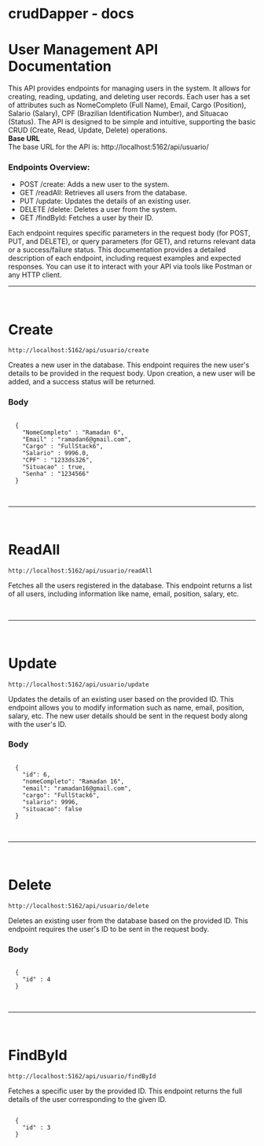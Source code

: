 # crudDapper - docs

# User Management API Documentation

This API provides endpoints for managing users in the system. It allows for creating, reading, updating, and deleting user records. Each user has a set of attributes such as NomeCompleto (Full Name), Email, Cargo (Position), Salario (Salary), CPF (Brazilian Identification Number), and Situacao (Status). The API is designed to be simple and intuitive, supporting the basic CRUD (Create, Read, Update, Delete) operations.
</br>
<b>Base URL</b>
</br>
The base URL for the API is: http://localhost:5162/api/usuario/
</br>
<h3>Endpoints Overview:</h3>
<ul>
  <li>POST /create: Adds a new user to the system.</li>
  <li>GET /readAll: Retrieves all users from the database.</li>
  <li>PUT /update: Updates the details of an existing user.</li>
  <li>DELETE /delete: Deletes a user from the system.</li>
  <li>GET /findById: Fetches a user by their ID.</li>
</ul>

Each endpoint requires specific parameters in the request body (for POST, PUT, and DELETE), or query parameters (for GET), and returns relevant data or a success/failure status.
This documentation provides a detailed description of each endpoint, including request examples and expected responses. You can use it to interact with your API via tools like Postman or any HTTP client.
</br><hr></br>

# Create
<pre><code>http://localhost:5162/api/usuario/create</code></pre>
<p>Creates a new user in the database. This endpoint requires the new user's details to be provided in the request body. Upon creation, a new user will be added, and a success status will be returned.</p>
<h3>Body</h3>
<pre><code>
  {
    "NomeCompleto" : "Ramadan 6",
    "Email" : "ramadan6@gmail.com",
    "Cargo" : "FullStack6",
    "Salario" : 9996.0,
    "CPF" : "1233ds326",
    "Situacao" : true,
    "Senha" : "1234566"
  }
</code></pre>
</br><hr></br>

# ReadAll
<pre><code>http://localhost:5162/api/usuario/readAll</code></pre>
<p>Fetches all the users registered in the database. This endpoint returns a list of all users, including information like name, email, position, salary, etc.</p>
</br><hr></br>

# Update
<pre><code>http://localhost:5162/api/usuario/update</code></pre>
<p>Updates the details of an existing user based on the provided ID. This endpoint allows you to modify information such as name, email, position, salary, etc. The new user details should be sent in the request body along with the user's ID.</p>
<h3>Body</h3>
<pre><code>
  {
    "id": 6,
    "nomeCompleto": "Ramadan 16",
    "email": "ramadan16@gmail.com",
    "cargo": "FullStack6",
    "salario": 9996,
    "situacao": false
  }
</code></pre>
</br><hr></br>

# Delete
<pre><code>http://localhost:5162/api/usuario/delete</code></pre>
<p>Deletes an existing user from the database based on the provided ID. This endpoint requires the user's ID to be sent in the request body.</p>
<h3>Body</h3>
<pre><code>
  {
    "id" : 4
  }
</code></pre>
</br><hr></br>

# FindById
<pre><code>http://localhost:5162/api/usuario/findById</code></pre>
<p>Fetches a specific user by the provided ID. This endpoint returns the full details of the user corresponding to the given ID.</p>
<pre><code>
  {
    "id" : 3
  }
</code></pre>
